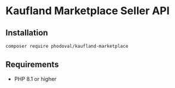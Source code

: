 # Kaufland Marketplace Seller API

## Installation
```bash
composer require phodoval/kaufland-marketplace
```

## Requirements
- PHP 8.1 or higher